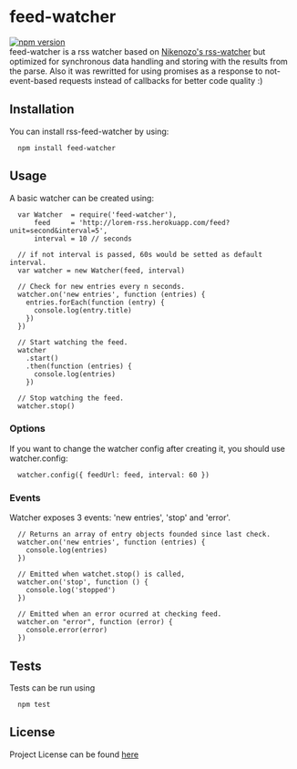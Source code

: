 # feed-watcher
[![npm version](https://badge.fury.io/js/feed-watcher.svg)](http://badge.fury.io/js/feed-watcher) </br>
feed-watcher is a rss watcher based on <a href="https://github.com/nikezono/node-rss-watcher" target="_blank">Nikenozo's rss-watcher</a> but optimized for synchronous data handling and storing with the results from the parse. Also it was rewritted for using promises as a response to not-event-based requests instead of callbacks for better code quality :)

## Installation
You can install rss-feed-watcher by using:
```
  npm install feed-watcher
```

## Usage
A basic watcher can be created using:
```
  var Watcher  = require('feed-watcher'),
      feed     = 'http://lorem-rss.herokuapp.com/feed?unit=second&interval=5',
      interval = 10 // seconds

  // if not interval is passed, 60s would be setted as default interval.
  var watcher = new Watcher(feed, interval)

  // Check for new entries every n seconds.
  watcher.on('new entries', function (entries) {
    entries.forEach(function (entry) {
      console.log(entry.title)
    })
  })

  // Start watching the feed.
  watcher
    .start()
    .then(function (entries) {
      console.log(entries)
    })

  // Stop watching the feed.
  watcher.stop()
```

### Options
If you want to change the watcher config after creating it, you should use watcher.config:
```
  watcher.config({ feedUrl: feed, interval: 60 })
```

### Events
Watcher exposes 3 events: 'new entries', 'stop' and 'error'.
```
  // Returns an array of entry objects founded since last check.
  watcher.on('new entries', function (entries) {
    console.log(entries)
  })

  // Emitted when watchet.stop() is called,
  watcher.on('stop', function () {
    console.log('stopped')
  })

  // Emitted when an error ocurred at checking feed.
  watcher.on "error", function (error) {
    console.error(error)
  })
```

## Tests
Tests can be run using
```
  npm test
```

## License
Project License can be found <a href="https://github.com/datyayu/feed-watcher/blob/master/LICENSE.md">here</a>

